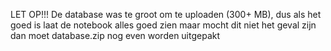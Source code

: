 LET OP!!!
De database was te groot om te uploaden (300+ MB), dus als het goed is laat de notebook alles goed zien maar mocht dit niet het geval zijn dan moet database.zip nog even worden uitgepakt
